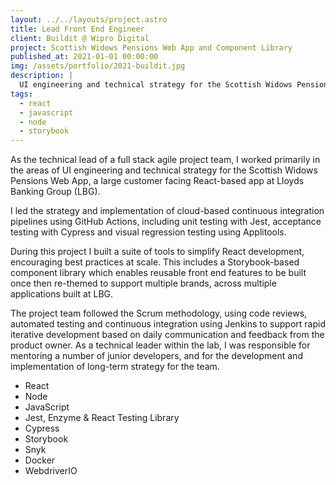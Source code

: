 ```yaml
---
layout: ../../layouts/project.astro
title: Lead Front End Engineer
client: Buildit @ Wipro Digital
project: Scottish Widows Pensions Web App and Component Library
published_at: 2021-01-01 00:00:00
img: /assets/portfolio/2021-buildit.jpg
description: |
  UI engineering and technical strategy for the Scottish Widows Pensions Web App & Component Library
tags:
  - react
  - javascript
  - node
  - storybook
---
```


As the technical lead of a full stack agile project team, I worked primarily in the areas of UI engineering and technical strategy for the Scottish Widows Pensions Web App, a large customer facing React-based app at Lloyds Banking Group (LBG).

I led the strategy and implementation of cloud-based continuous integration pipelines using GitHub Actions, including unit testing with Jest, acceptance testing with Cypress and visual regression testing using Applitools.

During this project I built a suite of tools to simplify React development, encouraging best practices at scale. This includes a Storybook-based component library which enables reusable front end features to be built once then re-themed to support multiple brands, across multiple applications built at LBG.

The project team followed the Scrum methodology, using code reviews, automated testing and continuous integration using Jenkins to support rapid iterative development based on daily communication and feedback from the product owner. As a technical leader within the lab, I was responsible for mentoring a number of junior developers, and for the development and implementation of long-term strategy for the team.

- React
- Node
- JavaScript
- Jest, Enzyme & React Testing Library
- Cypress
- Storybook
- Snyk
- Docker
- WebdriverIO

